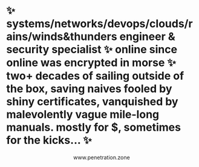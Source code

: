 # ✨ systems/networks/devops/clouds/rains/winds&thunders engineer & security specialist ✨ online since online was encrypted in morse ✨ two+ decades of sailing  outside of the box, saving naives fooled by shiny certificates, vanquished by malevolently vague mile-long manuals. mostly for $, sometimes for the kicks... ✨ 
<p align="center">www.penetration.zone</p>







